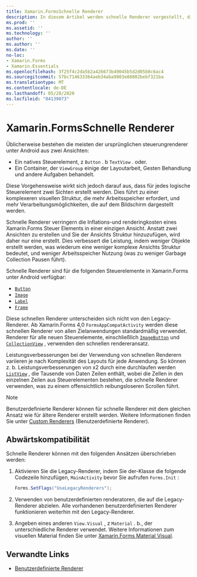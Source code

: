 ```yaml
---
title: Xamarin.FormsSchnelle Renderer
description: In diesem Artikel werden schnelle Renderer vorgestellt, die die Inflations-und renderingkosten eines Xamarin.Forms Steuer Elements auf Android verringern, indem die resultierende Native Steuerelement Hierarchie vereinfacht wird.
ms.prod: ''
ms.assetid: ''
ms.technology: ''
author: ''
ms.author: ''
ms.date: ''
no-loc:
- Xamarin.Forms
- Xamarin.Essentials
ms.openlocfilehash: 3f25f4c2da5b2a426673b49045b5d2d05b0c6ac4
ms.sourcegitcommit: 57bc714633364aeb34aba9803e88802bebf321ba
ms.translationtype: MT
ms.contentlocale: de-DE
ms.lasthandoff: 05/28/2020
ms.locfileid: "84139073"
---
```

# <a name="xamarinforms-fast-renderers"></a>Xamarin.FormsSchnelle Renderer

Üblicherweise bestehen die meisten der ursprünglichen steuerungrenderer unter Android aus zwei Ansichten:

- Ein natives Steuerelement, z `Button` . b `TextView` . oder.
- Ein Container, der `ViewGroup` einige der Layoutarbeit, Gesten Behandlung und andere Aufgaben behandelt.

Diese Vorgehensweise wirkt sich jedoch darauf aus, dass für jedes logische Steuerelement zwei Sichten erstellt werden. Dies führt zu einer komplexeren visuellen Struktur, die mehr Arbeitsspeicher erfordert, und mehr Verarbeitungsmöglichkeiten, die auf dem Bildschirm dargestellt werden.

Schnelle Renderer verringern die Inflations-und renderingkosten eines Xamarin.Forms Steuer Elements in einer einzigen Ansicht. Anstatt zwei Ansichten zu erstellen und Sie der Ansichts Struktur hinzuzufügen, wird daher nur eine erstellt. Dies verbessert die Leistung, indem weniger Objekte erstellt werden, was wiederum eine weniger komplexe Ansichts Struktur bedeutet, und weniger Arbeitsspeicher Nutzung (was zu weniger Garbage Collection Pausen führt).

Schnelle Renderer sind für die folgenden Steuerelemente in Xamarin.Forms unter Android verfügbar:

- [`Button`](xref:Xamarin.Forms.Button)
- [`Image`](xref:Xamarin.Forms.Image)
- [`Label`](xref:Xamarin.Forms.Label)
- [`Frame`](xref:Xamarin.Forms.Frame)

Diese schnellen Renderer unterscheiden sich nicht von den Legacy-Renderer. Ab Xamarin.Forms 4,0 `FormsAppCompatActivity` werden diese schnellen Renderer von allen Zielanwendungen standardmäßig verwendet. Renderer für alle neuen Steuerelemente, einschließlich [`ImageButton`](xref:Xamarin.Forms.ImageButton) und [`CollectionView`](xref:Xamarin.Forms.CollectionView) , verwenden den schnellen rendereransatz.

Leistungsverbesserungen bei der Verwendung von schnellen Renderern variieren je nach Komplexität des Layouts für jede Anwendung. So können z. b. Leistungsverbesserungen von x2 durch eine durchlaufen werden [`ListView`](xref:Xamarin.Forms.ListView) , die Tausende von Daten Zeilen enthält, wobei die Zellen in den einzelnen Zeilen aus Steuerelementen bestehen, die schnelle Renderer verwenden, was zu einem offensichtlich reibungsloseren Scrollen führt.

> [!NOTE]
> Benutzerdefinierte Renderer können für schnelle Renderer mit dem gleichen Ansatz wie für ältere Renderer erstellt werden. Weitere Informationen finden Sie unter [Custom Renderers](~/xamarin-forms/app-fundamentals/custom-renderer/index.md) (Benutzerdefinierte Renderer).

## <a name="backwards-compatibility"></a>Abwärtskompatibilität

Schnelle Renderer können mit den folgenden Ansätzen überschrieben werden:

1. Aktivieren Sie die Legacy-Renderer, indem Sie der-Klasse die folgende Codezeile hinzufügen, `MainActivity` bevor Sie aufrufen `Forms.Init` :

    ```csharp
    Forms.SetFlags("UseLegacyRenderers");
    ```

1. Verwenden von benutzerdefinierten renderatoren, die auf die Legacy-Renderer abzielen. Alle vorhandenen benutzerdefinierten Renderer funktionieren weiterhin mit den Legacy-Renderer.
1. Angeben eines anderen `View.Visual` , z `Material` . b., der unterschiedliche Renderer verwendet. Weitere Informationen zum visuellen Material finden Sie unter [ Xamarin.Forms Material Visual](~/xamarin-forms/user-interface/visual/material-visual.md).

## <a name="related-links"></a>Verwandte Links

- [Benutzerdefinierte Renderer](~/xamarin-forms/app-fundamentals/custom-renderer/index.md)
